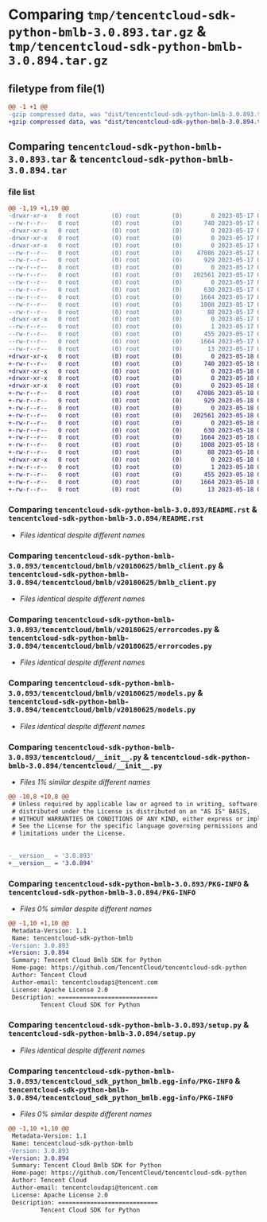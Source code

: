 # Comparing `tmp/tencentcloud-sdk-python-bmlb-3.0.893.tar.gz` & `tmp/tencentcloud-sdk-python-bmlb-3.0.894.tar.gz`

## filetype from file(1)

```diff
@@ -1 +1 @@
-gzip compressed data, was "dist/tencentcloud-sdk-python-bmlb-3.0.893.tar", last modified: Wed May 17 03:23:53 2023, max compression
+gzip compressed data, was "dist/tencentcloud-sdk-python-bmlb-3.0.894.tar", last modified: Thu May 18 00:17:36 2023, max compression
```

## Comparing `tencentcloud-sdk-python-bmlb-3.0.893.tar` & `tencentcloud-sdk-python-bmlb-3.0.894.tar`

### file list

```diff
@@ -1,19 +1,19 @@
-drwxr-xr-x   0 root         (0) root         (0)        0 2023-05-17 03:23:53.000000 tencentcloud-sdk-python-bmlb-3.0.893/
--rw-r--r--   0 root         (0) root         (0)      740 2023-05-17 03:23:53.000000 tencentcloud-sdk-python-bmlb-3.0.893/README.rst
-drwxr-xr-x   0 root         (0) root         (0)        0 2023-05-17 03:23:53.000000 tencentcloud-sdk-python-bmlb-3.0.893/tencentcloud/
-drwxr-xr-x   0 root         (0) root         (0)        0 2023-05-17 03:23:53.000000 tencentcloud-sdk-python-bmlb-3.0.893/tencentcloud/bmlb/
-drwxr-xr-x   0 root         (0) root         (0)        0 2023-05-17 03:23:53.000000 tencentcloud-sdk-python-bmlb-3.0.893/tencentcloud/bmlb/v20180625/
--rw-r--r--   0 root         (0) root         (0)    47086 2023-05-17 03:23:53.000000 tencentcloud-sdk-python-bmlb-3.0.893/tencentcloud/bmlb/v20180625/bmlb_client.py
--rw-r--r--   0 root         (0) root         (0)      929 2023-05-17 03:23:53.000000 tencentcloud-sdk-python-bmlb-3.0.893/tencentcloud/bmlb/v20180625/errorcodes.py
--rw-r--r--   0 root         (0) root         (0)        0 2023-05-17 03:23:53.000000 tencentcloud-sdk-python-bmlb-3.0.893/tencentcloud/bmlb/v20180625/__init__.py
--rw-r--r--   0 root         (0) root         (0)   202561 2023-05-17 03:23:53.000000 tencentcloud-sdk-python-bmlb-3.0.893/tencentcloud/bmlb/v20180625/models.py
--rw-r--r--   0 root         (0) root         (0)        0 2023-05-17 03:23:53.000000 tencentcloud-sdk-python-bmlb-3.0.893/tencentcloud/bmlb/__init__.py
--rw-r--r--   0 root         (0) root         (0)      630 2023-05-17 03:23:53.000000 tencentcloud-sdk-python-bmlb-3.0.893/tencentcloud/__init__.py
--rw-r--r--   0 root         (0) root         (0)     1664 2023-05-17 03:23:53.000000 tencentcloud-sdk-python-bmlb-3.0.893/PKG-INFO
--rw-r--r--   0 root         (0) root         (0)     1008 2023-05-17 03:23:53.000000 tencentcloud-sdk-python-bmlb-3.0.893/setup.py
--rw-r--r--   0 root         (0) root         (0)       88 2023-05-17 03:23:53.000000 tencentcloud-sdk-python-bmlb-3.0.893/setup.cfg
-drwxr-xr-x   0 root         (0) root         (0)        0 2023-05-17 03:23:53.000000 tencentcloud-sdk-python-bmlb-3.0.893/tencentcloud_sdk_python_bmlb.egg-info/
--rw-r--r--   0 root         (0) root         (0)        1 2023-05-17 03:23:53.000000 tencentcloud-sdk-python-bmlb-3.0.893/tencentcloud_sdk_python_bmlb.egg-info/dependency_links.txt
--rw-r--r--   0 root         (0) root         (0)      455 2023-05-17 03:23:53.000000 tencentcloud-sdk-python-bmlb-3.0.893/tencentcloud_sdk_python_bmlb.egg-info/SOURCES.txt
--rw-r--r--   0 root         (0) root         (0)     1664 2023-05-17 03:23:53.000000 tencentcloud-sdk-python-bmlb-3.0.893/tencentcloud_sdk_python_bmlb.egg-info/PKG-INFO
--rw-r--r--   0 root         (0) root         (0)       13 2023-05-17 03:23:53.000000 tencentcloud-sdk-python-bmlb-3.0.893/tencentcloud_sdk_python_bmlb.egg-info/top_level.txt
+drwxr-xr-x   0 root         (0) root         (0)        0 2023-05-18 00:17:36.000000 tencentcloud-sdk-python-bmlb-3.0.894/
+-rw-r--r--   0 root         (0) root         (0)      740 2023-05-18 00:17:36.000000 tencentcloud-sdk-python-bmlb-3.0.894/README.rst
+drwxr-xr-x   0 root         (0) root         (0)        0 2023-05-18 00:17:36.000000 tencentcloud-sdk-python-bmlb-3.0.894/tencentcloud/
+drwxr-xr-x   0 root         (0) root         (0)        0 2023-05-18 00:17:36.000000 tencentcloud-sdk-python-bmlb-3.0.894/tencentcloud/bmlb/
+drwxr-xr-x   0 root         (0) root         (0)        0 2023-05-18 00:17:36.000000 tencentcloud-sdk-python-bmlb-3.0.894/tencentcloud/bmlb/v20180625/
+-rw-r--r--   0 root         (0) root         (0)    47086 2023-05-18 00:17:36.000000 tencentcloud-sdk-python-bmlb-3.0.894/tencentcloud/bmlb/v20180625/bmlb_client.py
+-rw-r--r--   0 root         (0) root         (0)      929 2023-05-18 00:17:36.000000 tencentcloud-sdk-python-bmlb-3.0.894/tencentcloud/bmlb/v20180625/errorcodes.py
+-rw-r--r--   0 root         (0) root         (0)        0 2023-05-18 00:17:36.000000 tencentcloud-sdk-python-bmlb-3.0.894/tencentcloud/bmlb/v20180625/__init__.py
+-rw-r--r--   0 root         (0) root         (0)   202561 2023-05-18 00:17:36.000000 tencentcloud-sdk-python-bmlb-3.0.894/tencentcloud/bmlb/v20180625/models.py
+-rw-r--r--   0 root         (0) root         (0)        0 2023-05-18 00:17:36.000000 tencentcloud-sdk-python-bmlb-3.0.894/tencentcloud/bmlb/__init__.py
+-rw-r--r--   0 root         (0) root         (0)      630 2023-05-18 00:17:36.000000 tencentcloud-sdk-python-bmlb-3.0.894/tencentcloud/__init__.py
+-rw-r--r--   0 root         (0) root         (0)     1664 2023-05-18 00:17:36.000000 tencentcloud-sdk-python-bmlb-3.0.894/PKG-INFO
+-rw-r--r--   0 root         (0) root         (0)     1008 2023-05-18 00:17:36.000000 tencentcloud-sdk-python-bmlb-3.0.894/setup.py
+-rw-r--r--   0 root         (0) root         (0)       88 2023-05-18 00:17:36.000000 tencentcloud-sdk-python-bmlb-3.0.894/setup.cfg
+drwxr-xr-x   0 root         (0) root         (0)        0 2023-05-18 00:17:36.000000 tencentcloud-sdk-python-bmlb-3.0.894/tencentcloud_sdk_python_bmlb.egg-info/
+-rw-r--r--   0 root         (0) root         (0)        1 2023-05-18 00:17:36.000000 tencentcloud-sdk-python-bmlb-3.0.894/tencentcloud_sdk_python_bmlb.egg-info/dependency_links.txt
+-rw-r--r--   0 root         (0) root         (0)      455 2023-05-18 00:17:36.000000 tencentcloud-sdk-python-bmlb-3.0.894/tencentcloud_sdk_python_bmlb.egg-info/SOURCES.txt
+-rw-r--r--   0 root         (0) root         (0)     1664 2023-05-18 00:17:36.000000 tencentcloud-sdk-python-bmlb-3.0.894/tencentcloud_sdk_python_bmlb.egg-info/PKG-INFO
+-rw-r--r--   0 root         (0) root         (0)       13 2023-05-18 00:17:36.000000 tencentcloud-sdk-python-bmlb-3.0.894/tencentcloud_sdk_python_bmlb.egg-info/top_level.txt
```

### Comparing `tencentcloud-sdk-python-bmlb-3.0.893/README.rst` & `tencentcloud-sdk-python-bmlb-3.0.894/README.rst`

 * *Files identical despite different names*

### Comparing `tencentcloud-sdk-python-bmlb-3.0.893/tencentcloud/bmlb/v20180625/bmlb_client.py` & `tencentcloud-sdk-python-bmlb-3.0.894/tencentcloud/bmlb/v20180625/bmlb_client.py`

 * *Files identical despite different names*

### Comparing `tencentcloud-sdk-python-bmlb-3.0.893/tencentcloud/bmlb/v20180625/errorcodes.py` & `tencentcloud-sdk-python-bmlb-3.0.894/tencentcloud/bmlb/v20180625/errorcodes.py`

 * *Files identical despite different names*

### Comparing `tencentcloud-sdk-python-bmlb-3.0.893/tencentcloud/bmlb/v20180625/models.py` & `tencentcloud-sdk-python-bmlb-3.0.894/tencentcloud/bmlb/v20180625/models.py`

 * *Files identical despite different names*

### Comparing `tencentcloud-sdk-python-bmlb-3.0.893/tencentcloud/__init__.py` & `tencentcloud-sdk-python-bmlb-3.0.894/tencentcloud/__init__.py`

 * *Files 1% similar despite different names*

```diff
@@ -10,8 +10,8 @@
 # Unless required by applicable law or agreed to in writing, software
 # distributed under the License is distributed on an "AS IS" BASIS,
 # WITHOUT WARRANTIES OR CONDITIONS OF ANY KIND, either express or implied.
 # See the License for the specific language governing permissions and
 # limitations under the License.
 
 
-__version__ = '3.0.893'
+__version__ = '3.0.894'
```

### Comparing `tencentcloud-sdk-python-bmlb-3.0.893/PKG-INFO` & `tencentcloud-sdk-python-bmlb-3.0.894/PKG-INFO`

 * *Files 0% similar despite different names*

```diff
@@ -1,10 +1,10 @@
 Metadata-Version: 1.1
 Name: tencentcloud-sdk-python-bmlb
-Version: 3.0.893
+Version: 3.0.894
 Summary: Tencent Cloud Bmlb SDK for Python
 Home-page: https://github.com/TencentCloud/tencentcloud-sdk-python
 Author: Tencent Cloud
 Author-email: tencentcloudapi@tencent.com
 License: Apache License 2.0
 Description: ============================
         Tencent Cloud SDK for Python
```

### Comparing `tencentcloud-sdk-python-bmlb-3.0.893/setup.py` & `tencentcloud-sdk-python-bmlb-3.0.894/setup.py`

 * *Files identical despite different names*

### Comparing `tencentcloud-sdk-python-bmlb-3.0.893/tencentcloud_sdk_python_bmlb.egg-info/PKG-INFO` & `tencentcloud-sdk-python-bmlb-3.0.894/tencentcloud_sdk_python_bmlb.egg-info/PKG-INFO`

 * *Files 0% similar despite different names*

```diff
@@ -1,10 +1,10 @@
 Metadata-Version: 1.1
 Name: tencentcloud-sdk-python-bmlb
-Version: 3.0.893
+Version: 3.0.894
 Summary: Tencent Cloud Bmlb SDK for Python
 Home-page: https://github.com/TencentCloud/tencentcloud-sdk-python
 Author: Tencent Cloud
 Author-email: tencentcloudapi@tencent.com
 License: Apache License 2.0
 Description: ============================
         Tencent Cloud SDK for Python
```

